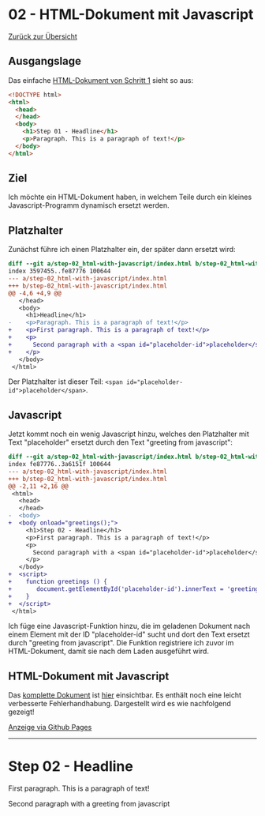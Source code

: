 02 - HTML-Dokument mit Javascript
================================

[Zurück zur Übersicht][MAIN]

Ausgangslage
------------

Das einfache [HTML-Dokument von Schritt 1][BASE] sieht so aus:

```html
<!DOCTYPE html>
<html>
  <head>
  </head>
  <body>
    <h1>Step 01 - Headline</h1>
    <p>Paragraph. This is a paragraph of text!</p>
  </body>
</html>
```

Ziel
----

Ich möchte ein HTML-Dokument haben, in welchem Teile
durch ein kleines Javascript-Programm dynamisch ersetzt
werden.

Platzhalter
-----------

Zunächst führe ich einen Platzhalter ein, der
später dann ersetzt wird:

```diff
diff --git a/step-02_html-with-javascript/index.html b/step-02_html-with-javascript/index.html
index 3597455..fe87776 100644
--- a/step-02_html-with-javascript/index.html
+++ b/step-02_html-with-javascript/index.html
@@ -4,6 +4,9 @@
   </head>
   <body>
     <h1>Headline</h1>
-    <p>Paragraph. This is a paragraph of text!</p>
+    <p>First paragraph. This is a paragraph of text!</p>
+    <p>
+      Second paragraph with a <span id="placeholder-id">placeholder</span>
+    </p>
   </body>
 </html>
```

Der Platzhalter ist dieser Teil: `<span id="placeholder-id">placeholder</span>`.

Javascript
----------

Jetzt kommt noch ein wenig Javascript hinzu, welches den Platzhalter
mit Text "placeholder" ersetzt durch den Text "greeting from javascript":

```diff
diff --git a/step-02_html-with-javascript/index.html b/step-02_html-with-javascript/index.html
index fe87776..3a6151f 100644
--- a/step-02_html-with-javascript/index.html
+++ b/step-02_html-with-javascript/index.html
@@ -2,11 +2,16 @@
 <html>
   <head>
   </head>
-  <body>
+  <body onload="greetings();">
     <h1>Step 02 - Headline</h1>
     <p>First paragraph. This is a paragraph of text!</p>
     <p>
       Second paragraph with a <span id="placeholder-id">placeholder</span>
     </p>
   </body>
+  <script>
+    function greetings () {
+       document.getElementById('placeholder-id').innerText = 'greeting from javascript';
+    }
+  </script>
 </html>
```

Ich füge eine Javascript-Funktion hinzu, die im geladenen Dokument nach einem Element
mit der ID "placeholder-id" sucht und dort den Text ersetzt durch "greeting from javascript".
Die Funktion registriere ich zuvor im HTML-Dokument, damit sie nach dem Laden ausgeführt
wird.

HTML-Dokument mit Javascript
----------------------------

Das [komplette Dokument][INDEXHTML] ist [hier][INDEXHTML] einsichtbar.
Es enthält noch eine leicht verbesserte Fehlerhandhabung.
Dargestellt wird es wie nachfolgend gezeigt!

[Anzeige via Github Pages][RESULT]

---

# Step 02 - Headline

First paragraph. This is a paragraph of text!</p>


Second paragraph with a greeting from javascript

[MAIN]: ../README.md
[BASE]: ../step-01_basic-html/index.html
[INDEXHTML]: index.html
[RESULT]: https://uli-heller.github.io/static-markdown-publisher/step-02_html-with-javascript/index.html
